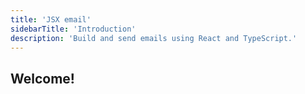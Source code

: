 ```yaml
---
title: 'JSX email'
sidebarTitle: 'Introduction'
description: 'Build and send emails using React and TypeScript.'
---
```


## Welcome!

<!--@include: @/include/README.md{6,30}-->
<!--@include: @/include/README.md{69,92}-->
